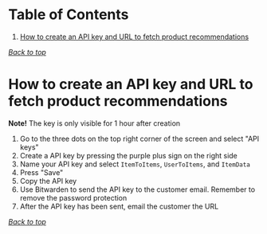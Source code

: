 # Table of Contents
1. [How to create an API key and URL to fetch product recommendations](#how-to-create-an-api-key-and-url-to-fetch-product-recommendations)
[](#table-of-contents)

[*Back to top*](#table-of-contents)

# How to create an API key and URL to fetch product recommendations

**Note!** The key is only visible for 1 hour after creation

1. Go to the three dots on the top right corner of the screen and select "API keys"
2. Create a API key by pressing the purple plus sign on the right side
3. Name your API key and select `ItemToItems`, `UserToItems`, and `ItemData`
4. Press "Save"
5. Copy the API key
6. Use Bitwarden to send the API key to the customer email. Remember to remove the password protection
7. After the API key has been sent, email the customer the URL

[*Back to top*](#table-of-contents)
